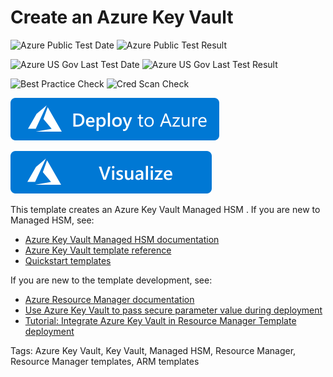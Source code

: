 # Create an Azure Key Vault

![Azure Public Test Date](https://azurequickstartsservice.blob.core.windows.net/badges/101-managed-hsm-create/PublicLastTestDate.svg)
![Azure Public Test Result](https://azurequickstartsservice.blob.core.windows.net/badges/101-managed-hsm-create/PublicDeployment.svg)

![Azure US Gov Last Test Date](https://azurequickstartsservice.blob.core.windows.net/badges/101-managed-hsm-create/FairfaxLastTestDate.svg)
![Azure US Gov Last Test Result](https://azurequickstartsservice.blob.core.windows.net/badges/101-managed-hsm-create/FairfaxDeployment.svg)

![Best Practice Check](https://azurequickstartsservice.blob.core.windows.net/badges/101-managed-hsm-create/BestPracticeResult.svg)
![Cred Scan Check](https://azurequickstartsservice.blob.core.windows.net/badges/101-managed-hsm-create/CredScanResult.svg)

[![Deploy To Azure](https://raw.githubusercontent.com/Azure/azure-quickstart-templates/master/1-CONTRIBUTION-GUIDE/images/deploytoazure.svg?sanitize=true)](https://portal.azure.com/#create/Microsoft.Template/uri/https%3A%2F%2Fraw.githubusercontent.com%2FAzure%2Fazure-quickstart-templates%2Fmaster%2F101-managed-hsm-create%2Fazuredeploy.json)

[![Visualize](https://raw.githubusercontent.com/Azure/azure-quickstart-templates/master/1-CONTRIBUTION-GUIDE/images/visualizebutton.svg?sanitize=true)](http://armviz.io/#/?load=https%3A%2F%2Fraw.githubusercontent.com%2FAzure%2Fazure-quickstart-templates%2Fmaster%2F101-managed-hsm-create%2Fazuredeploy.json)

This template creates an Azure Key Vault Managed HSM . If you are new to Managed HSM, see:

- [Azure Key Vault Managed HSM documentation](https://docs.microsoft.com/azure/key-vault/managed-hsm)
- [Azure Key Vault template reference](https://docs.microsoft.com/azure/templates/microsoft.keyvault/allversions)
- [Quickstart templates](https://azure.microsoft.com/resources/templates/?resourceType=Microsoft.Keyvault)

If you are new to the template development, see:

- [Azure Resource Manager documentation](https://docs.microsoft.com/en-us/azure/azure-resource-manager/)
- [Use Azure Key Vault to pass secure parameter value during deployment](https://docs.microsoft.com/azure/azure-resource-manager/resource-manager-keyvault-parameter)
- [Tutorial: Integrate Azure Key Vault in Resource Manager Template deployment](https://docs.microsoft.com/azure/azure-resource-manager/resource-manager-tutorial-use-key-vault)

Tags: Azure Key Vault, Key Vault, Managed HSM, Resource Manager, Resource Manager templates, ARM templates

